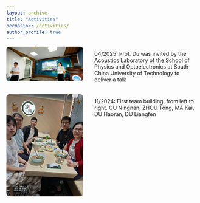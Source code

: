 ```yaml
---
layout: archive
title: "Activities"
permalink: /activities/
author_profile: true
---
```


<style>
.activity-list {
  list-style-type: none;
  padding: 0;
  margin: 0;
}

.activity-item {
  display: flex;
  align-items: flex-start;
  gap: 30px;
  margin-bottom: 30px;
}

.activity-image {
  flex: 0 0 40%;
}

.activity-image img {
  width: 100%;
  height: auto;
  border-radius: 8px;
}

.activity-text {
  flex: 1;
  padding-top: 10px;
}
</style>

<ul class="activity-list">
  <li class="activity-item">
    <div class="activity-image">
      <img src="/images/scut_visit.jpg" alt="SCUT VISIT 2025">
    </div>
    <div class="activity-text">
      04/2025: Prof. Du was invited by the Acoustics Laboratory of the School of Physics and Optoelectronics at South China University of Technology to deliver a talk
    </div>
  </li>
  
  <li class="activity-item">
    <div class="activity-image">
      <img src="/images/team-building-202411.jpg" alt="Team Building 2024">
    </div>
    <div class="activity-text">
      11/2024: First team building, from left to right. GU Ningnan, ZHOU Tong, MA Kai, DU Haoran, DU Liangfen
    </div>
  </li>
</ul>

<!-- You can add content here using markdown or HTML -->

<!-- Example:
### Conference Presentations
*   **Event Name 1**, *Location*, Date - "Title of Presentation"
*   **Workshop Name 1**, *Location*, Date - "Topic"

### Invited Talks
*   **Institution Name**, *Location*, Date - "Title of Talk"
-->